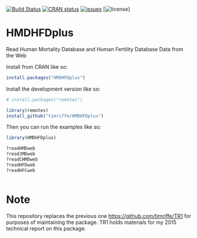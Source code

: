 [![Build Status](https://travis-ci.org/timriffe/HMDHFDplus.svg?branch=master)](https://travis-ci.org/timriffe/HMDHFDplus)
[![CRAN status](https://www.r-pkg.org/badges/version/HMDHFDplus)](https://cran.r-project.org/package=HMDHFDplus)
[![issues](https://img.shields.io/github/issues-raw/timriffe/HMDHFDplus.svg)](https://github.com/timriffe/HMDHFDplus/issues)
[![license](https://img.shields.io/badge/License-GPL%20v2-blue.svg)]

# HMDHFDplus
Read Human Mortality Database and Human Fertility Database Data from the Web

Install from CRAN like so:
```r
install.packages("HMDHFDplus")
```

Install the development version like so:
```r
# install.packages("remotes")

library(remotes)
install_github("timriffe/HMDHFDplus")
```

Then you can run the examples like so:

```r
library(HMDHFDplus)

?readHMDweb
?readJMDweb
?readCHMDweb
?readHFDweb
?readHFCweb
             
```
# Note
This repository replaces the previous one <https://github.com/timriffe/TR1> for purposes of maintaining the package. TR1 holds materials for my 2015 technical report on this package.
